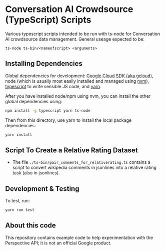 # Conversation AI Crowdsource (TypeScript) Scripts

Various typescript scripts intended to be run with ts-node for Conversation AI
crowdsource data management. General useage expected to be:

```ts-node ts-bin/<nameofscript> <arguments>```

## Installing Dependencies

Global dependencies for development: [Google Cloud SDK (aka
gcloud)](https://cloud.google.com/sdk/), node (which is usually most easily
installed and managed using
[nvm](https://github.com/creationix/nvm/blob/master/README.md)),
[typescript](https://www.typescriptlang.org/) to write sensible JS code, and
[yarn](https://yarnpkg.com/lang/en/).

After you have installed node/npm using nvm, you can install the other global dependencies using:

```bash
npm install -g typescript yarn ts-node
```

Then from this directory, use yarn to install the local package dependencies:

```bash
yarn install
```

## Script To Create a Relative Rating Dataset

* The file `./ts-bin/pair_comments_for_relativerating.ts` contains a script to
  convert wikipedia comments in jsonlines into a relative rating task (also in
  jsonlines).

## Development & Testing

To test, run:

```bash
yarn run test
```

## About this code

This repository contains example code to help experimentation with the Perspective API; it is not an official Google product.
